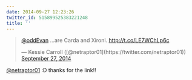 ```yaml
---
date: 2014-09-27 12:23:26
twitter_id: 515899525383221248
title: ''
---
```


<blockquote class="twitter-tweet"><p lang="it" dir="ltr"><a href="https://twitter.com/oddEvan?ref_src=twsrc%5Etfw">@oddEvan</a> ...are Carda and Xironi. <a href="http://t.co/LE7WChLp6c">http://t.co/LE7WChLp6c</a></p>&mdash; Kessie Carroll ([@netraptor01](https://twitter.com/netraptor01)) <a href="https://twitter.com/netraptor01/status/515882796762812416?ref_src=twsrc%5Etfw">September 27, 2014</a></blockquote>
<script async src="https://platform.twitter.com/widgets.js" charset="utf-8"></script>

[@netraptor01](https://twitter.com/netraptor01) :D thanks for the link!!
